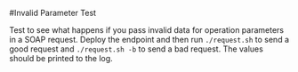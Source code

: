 #Invalid Parameter Test

Test to see what happens if you pass invalid data for operation parameters in a
SOAP request.  Deploy the endpoint and then run `./request.sh` to send a good
request and `./request.sh -b` to send a bad request.  The values should be
printed to the log.
